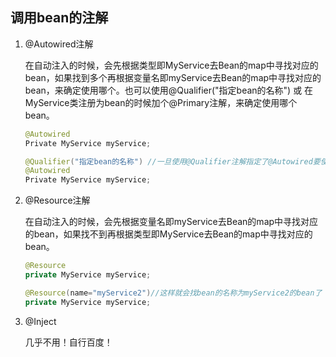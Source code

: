 ## 调用bean的注解



1. @Autowired注解

   在自动注入的时候，会先根据类型即MyService去Bean的map中寻找对应的bean，如果找到多个再根据变量名即myService去Bean的map中寻找对应的bean，来确定使用哪个。也可以使用@Qualifier("指定bean的名称") 或 在MyService类注册为bean的时候加个@Primary注解，来确定使用哪个bean。

   ```java
   @Autowired 
   Private MyService myService;
   ```

   ```java
   @Qualifier("指定bean的名称") //一旦使用@Qualifier注解指定了@Autowired要使用的bean的名称，就不会安装@Autowired注解的规则去获取bean了
   @Autowired 
   Private MyService myService;
   ```

   

2. @Resource注解

   在自动注入的时候，会先根据变量名即myService去Bean的map中寻找对应的bean，如果找不到再根据类型即MyService去Bean的map中寻找对应的bean。

   ```java
   @Resource
   private MyService myService;
   ```

   ```java
   @Resource(name="myService2")//这样就会找bean的名称为myService2的bean了
   private MyService myService;
   ```

   

3. @Inject

   几乎不用！自行百度！

   

   

   

   

   